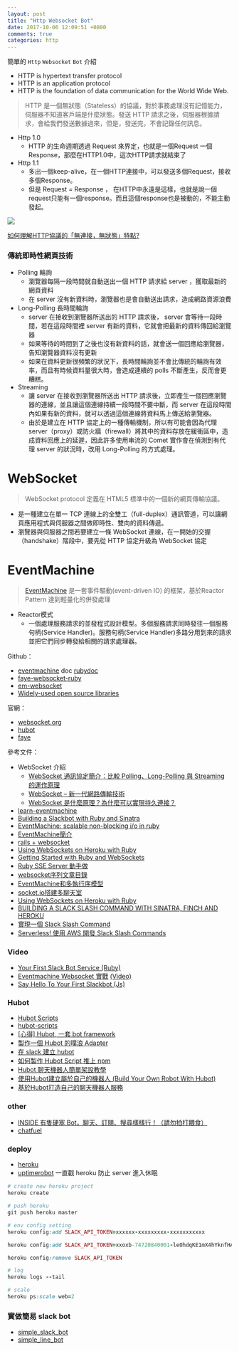 ```yaml
---
layout: post
title: "Http Websocket Bot"
date: 2017-10-06 12:09:51 +0800
comments: true
categories: http
---
```


簡單的 `Http` `Websocket` `Bot` 介紹

<!-- more -->

* HTTP is hypertext transfer protocol
* HTTP is an application protocol
* HTTP is the foundation of data communication for the World Wide Web.

> HTTP 是一個無狀態（Stateless）的協議，對於事務處理沒有記憶能力，伺服器不知道客戶端是什麼狀態。發送 HTTP 請求之後，伺服器根據請求，會給我們發送數據過來，但是，發送完，不會記錄任何訊息。

* Http 1.0
	* HTTP 的生命週期透過 Request 來界定，也就是一個Request 一個Response，那麼在HTTP1.0中，這次HTTP請求就結束了
* Http 1.1
	* 多出一個keep-alive，在一個HTTP連接中，可以發送多個Request，接收多個Response。
	* 但是 Request = Response ， 在HTTP中永遠是這樣，也就是說一個request只能有一個response。而且這個response也是被動的，不能主動發起。
 
![](https://upload.wikimedia.org/wikipedia/commons/thumb/d/d5/HTTP_persistent_connection.svg/600px-HTTP_persistent_connection.svg.png)

[如何理解HTTP協議的「無連接，無狀態」特點?](https://read01.com/ePjEn2.html)

### 傳統即時性網頁技術

* Polling 輪詢
  * 瀏覽器每隔一段時間就自動送出一個 HTTP 請求給 server ，獲取最新的網頁資料
  * 在 server 沒有新資料時，瀏覽器也是會自動送出請求，造成網路資源浪費
* Long-Polling 長時間輪詢
  * server 在接收到瀏覽器所送出的 HTTP 請求後， server 會等待一段時間，若在這段時間裡 server 有新的資料，它就會把最新的資料傳回給瀏覽器 
  * 如果等待的時間到了之後也沒有新資料的話，就會送一個回應給瀏覽器，告知瀏覽器資料沒有更新
  * 如果在資料更新很頻繁的狀況下，長時間輪詢並不會比傳統的輪詢有效率，而且有時候資料量很大時，會造成連續的 polls 不斷產生，反而會更糟糕。
* Streaming
  * 讓 server 在接收到瀏覽器所送出 HTTP 請求後，立即產生一個回應瀏覽器的連線，並且讓這個連線持續一段時間不要中斷，而 server 在這段時間內如果有新的資料，就可以透過這個連線將資料馬上傳送給瀏覽器。
  * 由於是建立在 HTTP 協定上的一種傳輸機制，所以有可能會因為代理 server（proxy）或防火牆（firewall）將其中的資料存放在緩衝區中，造成資料回應上的延遲，因此許多使用串流的 Comet 實作會在偵測到有代理 server 的狀況時，改用 Long-Polling 的方式處理。

# WebSocket

> WebSocket protocol 定義在 HTML5 標準中的一個新的網頁傳輸協議。

* 是一種建立在單一 TCP 連線上的全雙工（full-duplex）通訊管道，可以讓網頁應用程式與伺服器之間做即時性、雙向的資料傳遞。
* 瀏覽器與伺服器之間若要建立一條 WebSocket 連線，在一開始的交握（handshake）階段中，要先從 HTTP 協定升級為 WebSocket 協定

# EventMachine

> [EventMachine](https://travisliu.gitbooks.io/learn-eventmachine/content/index.html) 是一套事件驅動(event-driven IO) 的框架，基於Reactor Pattern 達到輕量化的併發處理

* Reactor模式
	* 一個處理服務請求的並發程式設計模型。多個服務請求同時發往一個服務句柄(Service Handler)。服務句柄(Service Handler)多路分用到來的請求並把它們同步轉發給相關的請求處理器。


Github： 
 
* [eventmachine](https://github.com/eventmachine/eventmachine) doc [rubydoc](http://www.rubydoc.info/github/eventmachine/eventmachine/index)
* [faye-websocket-ruby](https://github.com/faye/faye-websocket-ruby)
* [em-websocket](https://github.com/igrigorik/em-websocket)
* [Widely-used open source libraries](https://api.slack.com/community)


官網：

* [websocket.org](http://websocket.org/)
* [hubot](https://hubot.github.com/)
* [faye](https://faye.jcoglan.com/)

參考文件：

* WebSocket 介紹
	* [WebSocket 通訊協定簡介：比較 Polling、Long-Polling 與 Streaming 的運作原理](https://blog.gtwang.org/web-development/websocket-protocol/)
	* [WebSocket – 新一代網路傳輸技術](http://www.syscom.com.tw/ePaper_New_Content.aspx?id=368&EPID=194&TableName=sgEPArticle)
	* [WebSocket 是什麼原理？為什麼可以實現持久連接？](https://www.zhihu.com/question/20215561)
* [learn-eventmachine](https://travisliu.gitbooks.io/learn-eventmachine/content/index.html)
* [Building a Slackbot with Ruby and Sinatra](https://www.sitepoint.com/building-a-slackbot-with-ruby-and-sinatra/)
* [EventMachine: scalable non-blocking i/o in ruby](https://zh.scribd.com/document/28253878/EventMachine-scalable-non-blocking-i-o-in-ruby)
* [EventMachine簡介](http://blog.csdn.net/zdq0394123/article/details/7901932)
* [rails + websocket](http://railsfun.tw/t/rails-websocket/498)
* [Using WebSockets on Heroku with Ruby](https://devcenter.heroku.com/articles/ruby-websockets)
* [Getting Started with Ruby and WebSockets](https://blog.engineyard.com/2013/getting-started-with-ruby-and-websockets)
* [Ruby SSE Server 動手做](http://tonytonyjan.net/2015/11/05/concurrent-ruby/)
* [websocket序列文章目錄](https://www.rails365.net/articles/websocket-xu-lie-wen-zhang-mu-lu)
* [EventMachine和多執行序模型](https://ihower.tw/rails4/deployment.html)
* [socket.io搭建多聊天室](http://blog.hugzh.com/2016/01/05/socket.io%E6%90%AD%E5%BB%BA%E5%A4%9A%E8%81%8A%E5%A4%A9%E5%AE%A4/)
* [Using WebSockets on Heroku with Ruby](https://devcenter.heroku.com/articles/ruby-websockets#functionality)
* [BUILDING A SLACK SLASH COMMAND WITH SINATRA, FINCH AND HEROKU](https://wearestac.com/blog/building-a-slack-slash-command-with-sinatra-finch-and-heroku)
* [實現一個 Slack Slash Command](http://tech.deepdevelop.com/shi-xian-ge-slack-slash-command/)
* [Serverless! 使用 AWS 開發 Slack Slash Commands](http://blog.amowu.com/2015/12/serverless-aws-slack-slash-commands.html)

### Video
* [Your First Slack Bot Service (Ruby)](http://code.dblock.org/2016/03/11/your-first-slack-bot-service-video.html)
* [Eventmachine Websocket 實戰](http://www.slideshare.net/ryudoawaru/rt28-29828529)  [(Video)](https://www.youtube.com/watch?v=5X5WEFRTehE)
* [Say Hello To Your First Slackbot (Js)](https://www.youtube.com/watch?v=BWaTYiTbv7Q)

### Hubot
* [Hubot Scripts](https://github.com/hubot-scripts)
* [hubot-scripts](https://github.com/github/hubot-scripts)
* [[心得] Hubot, 一套 bot framework](http://huli.logdown.com/posts/417258-hubot-a-bot-framework)
* [製作一個 Hubot 的噗浪 Adapter](http://blog.frost.tw/posts/2012/03/18/create-a-hubot-plurk-adapter/)
* [在 slack 建立 hubot](http://code.kpman.cc/2016/04/18/%E5%9C%A8-slack-%E5%BB%BA%E7%AB%8B-hubot/#)
* [如何製作 Hubot Script 推上 npm](https://asoul.github.io/2016/04/24/create-hubot-script-and-publish-to-npm/)
* [Hubot 聊天機器人簡單架設教學](https://npes87184.github.io/%E7%A0%94%E7%A9%B6%E9%9B%9C%E8%A8%98/2016/07/08/hubotExample.html)
* [使用Hubot建立屬於自己的機器人 (Build Your Own Robot With Hubot)](https://github.com/twtrubiks/mybot)
* [基於Hubot打造自己的聊天機器人服務](http://www.jianshu.com/p/3ff7a48be02d)

### other
* [INSIDE 有隻硬塞 Bot，聊天、訂閱、搜尋樣樣行！（請勿拍打餵食）](http://www.inside.com.tw/2016/08/26/how-to-build-an-inside-bot)
* [chatfuel](https://chatfuel.com/)


### deploy
* [heroku](https://www.heroku.com/)
* [uptimerobot](http://uptimerobot.com/) 一直戳 heroku 防止 server 進入休眠

```ruby
# create new heroku project
heroku create

# push heroku
git push heroku master

# env config setting
heroku config:add SLACK_API_TOKEN=xxxxxx-xxxxxxxxx-xxxxxxxxxxx

heroku config:add SLACK_API_TOKEN=xxoxb-74720840001-leOhdqKE1mX4hYknfHAeV049

heroku config:remove SLACK_API_TOKEN

# log
heroku logs --tail

# scale
heroku ps:scale web=2
```

### 實做簡易 slack bot

* [simple_slack_bot](https://github.com/mgleon08/simple_slack_bot)
* [simple_line_bot](https://github.com/mgleon08/simple_line_bot)
